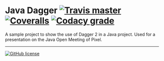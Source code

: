 # Java Dagger [![Travis master](https://img.shields.io/travis/Poeschl/JavaDagger/master.svg?maxAge=3600)](https://travis-ci.org/Poeschl/JavaDagger) [![Coveralls](https://img.shields.io/coveralls/Poeschl/JavaDagger/master.svg?maxAge=3600)](https://coveralls.io/github/Poeschl/JavaDagger?branch=master) [![Codacy grade](https://img.shields.io/codacy/grade/e59ebdb7ddfd43af800003e06ff1a3e4/master.svg?maxAge=3600)](https://www.codacy.com/app/poeschl/JavaDagger/dashboard)

A sample project to show the use of Dagger 2 in a Java project.
Used for a presentation on the Java Open Meeting of Pixel.

---

[![GitHub license](https://img.shields.io/badge/license-GPL3-blue.svg)](https://raw.githubusercontent.com/Poeschl/JavaDagger/master/LICENSE)
